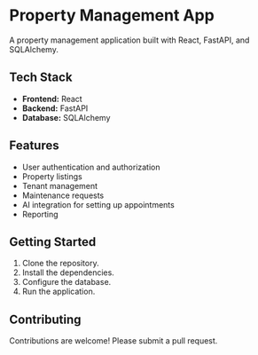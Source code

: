 # Property Management App

A property management application built with React, FastAPI, and SQLAlchemy.

## Tech Stack

- **Frontend:** React
- **Backend:** FastAPI
- **Database:** SQLAlchemy

## Features

- User authentication and authorization
- Property listings
- Tenant management
- Maintenance requests
- AI integration for setting up appointments
- Reporting

## Getting Started

1.  Clone the repository.
2.  Install the dependencies.
3.  Configure the database.
4.  Run the application.

## Contributing

Contributions are welcome! Please submit a pull request.

